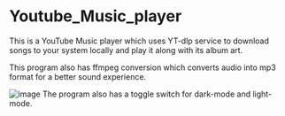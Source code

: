 # Youtube_Music_player

This is a YouTube Music player which uses YT-dlp service to download songs to your system locally and play it along with its album art.

This program also has ffmpeg conversion which converts audio into mp3 format for a better sound experience.

![image](https://github.com/user-attachments/assets/f8308e98-5fa2-46a7-8583-86e1b253da54)
The program also has a toggle switch for dark-mode and light-mode.
